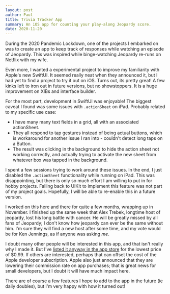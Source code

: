 ```yaml
---
layout: post
author: Paul
title: Trivia Tracker App
summary: An iOS app for counting your play-along Jeopardy score.
date: 2020-11-20
---
```


During the 2020 Pandemic Lockdown, one of the projects I embarked on was to create an app to keep track of responses while watching an episode of Jeopardy.
This was inspired while binge-watching Jeopardy re-runs on Netflix with my wife.

Even more, I wanted a experimental project to improve my familiarity with Apple's new SwiftUI.
It seemed really neat when they announced it, but I had yet to find a project to try it out on iOS.
Turns out, its pretty great!
A few kinks left to iron out in future versions, but no showstoppers.
It is a huge improvement on XIBs and interface builder.

For the most part, development in SwiftUI was enjoyable!
The biggest caveat I found was some issues with `.actionSheet` on iPad.
Probably related to my specific use case: 
* I have many many text fields in a grid, all with an associated actionSheet.
* They all respond to tap gestures instead of being actual buttons, which is workaround for another issue I ran into - couldn't detect long taps on a Button.
* The result was clicking in the background to hide the action sheet not working correctly, and actually trying to activate the new sheet from whatever box was tapped in the background.

I spent a few sessions trying to work around these issues. In the end, I just disabled the `.actionSheet` functionality while running on iPad.
This was disappointing, but there is only so much effort I am willing to put in for hobby projects.
Falling back to UIKit to implement this feature was not part of my project goals.
Hopefully, I will be able to re-enable this in a future version.

I worked on this here and there for quite a few months, wrapping up in November.
I finished up the same week that Alex Trebek, longtime host of jeopardy, lost his long battle with cancer.
He will be greatly missed by all fans of Jeopardy; I don't know how jeopardy can ever be the same without him.
I'm sure they will find a new host after some time, and my vote would be for Ken Jennings, as if anyone was asking _me_.

I doubt many other people will be interested in this app, and that isn't really why I made it. 
But I've [listed it anyway in the app store](/projects/triviatracker) for the lowest price of $0.99. 
If others are interested, perhaps that can offset the cost of the Apple developer subscription. 
Apple also just announced that they are lowering their commission rate on app purchases; that is great news for small developers, but I doubt it will have much impact here.

There are of course a few features I hope to add to the app in the future (ie daily doubles), but I'm very happy with how it turned out!
